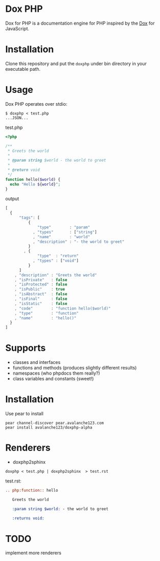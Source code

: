 # Dox PHP

Dox for PHP is a documentation engine for PHP inspired by the [Dox](https://github.com/visionmedia/dox) for JavaScript.

# Installation

Clone this repository and put the `doxphp` under bin directory in your executable path.

# Usage

Dox PHP operates over stdio:

```shell
$ doxphp < test.php
...JSON...
```

test.php

```php
<?php

/**
 * Greets the world
 *
 * @param string $world - the world to greet
 *
 * @return void
 */
function hello($world) {
  echo "Hello ${world}";
}
```

output

```js
[
  {
      "tags": [
          {
              "type"        : "param"
            , "types"       : ["string"]
            , "name"        : "world"
            , "description" : "- the world to greet"
          }
        , {
              "type"  : "return"
            , "types" : ["void"]
          }
      ]
    , "description" : "Greets the world"
    , "isPrivate"   : false
    , "isProtected" : false
    , "isPublic"    : true
    , "isAbstract"  : false
    , "isFinal"     : false
    , "isStatic"    : false
    , "code"        : "function hello($world)"
    , "type"        : "function"
    , "name"        : "hello()"
  }
]
```

# Supports

* classes and interfaces
* functions and methods (produces slightly different results)
* namespaces (who phpdocs them really?)
* class variables and constants (sweet!)

# Installation

Use pear to install

```console
pear channel-discover pear.avalanche123.com
pear install avalanche123/doxphp-alpha
```

# Renderers

* doxphp2sphinx

```console
doxphp < test.php | doxphp2sphinx  > test.rst
```

test.rst:

```rst
.. php:function:: hello

   Greets the world

   :param string $world: - the world to greet

   :returns void:
```

# TODO

implement more renderers
